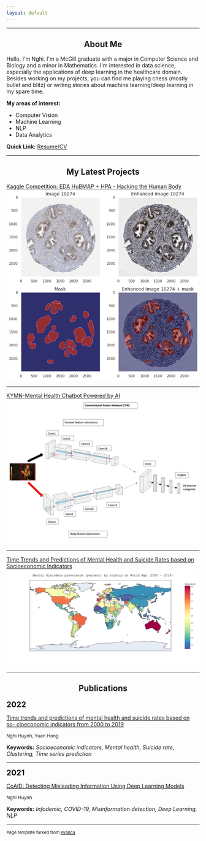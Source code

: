 ```yaml
---
layout: default
---
```


---

<h2 align="center">About Me</h2>

<p text-align="justify"> Hello, I'm Nghi. I'm a McGill graduate with a major in Computer Science and Biology and a minor in Mathematics. I'm interested in data science, especially the applications of deep learning in the healthcare domain.
<br>
Besides working on my projects, you can find me playing chess (mostly bullet and blitz) or writing stories about machine learning/deep learning in my spare time. </p>

**My areas of interest:**

* Computer Vision
* Machine Learning
* NLP
* Data Analytics

**Quick Link:** <a href="pdf/Nghi_Huynh_cv2022-2.pdf">Resume/CV</a>

---

<h2 align="center">My Latest Projects</h2>

[Kaggle Competition: EDA HuBMAP + HPA - Hacking the Human Body](https://www.kaggle.com/code/nghihuynh/hubmap-hpa-exploratory-data-analysis)
<img src="images/img_hpa_info.png"/>

---

[KYMN-Mental Health Chatbot Powered by AI](https://github.com/nghi-huynh/mental_health_chatbot)
<img src="images/CFN_architecture.png"/>

---

[Time Trends and Predictions of Mental Health and Suicide Rates based on Socioeconomic Indicators](https://github.com/nghi-huynh/BigDataChallenge2022)
<img src="images/mental_prevalence_world_map.png"/>

---

<h2 align="center">Publications</h2>

<span style="color:black;font-weight:700;font-size:20px">
    2022
</span>

[Time trends and predictions of mental health and suicide rates based on so- cioeconomic indicators from 2000 to 2019](https://journal.stemfellowship.org/doi/pdf/10.17975/sfj-2022-010)

<p style="font-size:12px">Nghi Huynh, Yuan Hong</p>

**Keywords:** *Socioeconomic indicators, Mental health, Suicide rate, Clustering, Time series prediction*

--- 

<span style="color:black;font-weight:700;font-size:20px">
    2021
</span>

[CoAID: Detecting Misleading Information Using Deep Learning Models](https://journal.stemfellowship.org/doi/pdf/10.17975/sfj-2021-003)

<p style="font-size:12px">Nghi Huynh</p>

**Keywords:**  *Infodemic, COVID-19, Misinformation detection, Deep Learning, NLP*

---
<p style="font-size:11px">Page template forked from <a href="https://github.com/evanca/quick-portfolio">evanca</a></p>
<!-- Remove above link if you don't want to attibute -->
